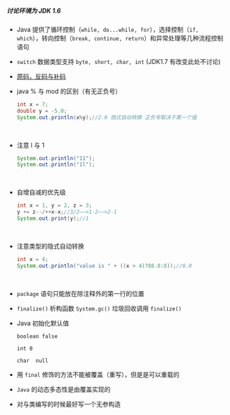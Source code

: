 ##### 讨论环境为 JDK 1.6

- Java 提供了循环控制（`while, do...while, for`），选择控制（`if, which`），转向控制（`break, continue, return`）和异常处理等几种流程控制语句

- `switch` 数据类型支持 `byte, short, char, int` (JDK1.7 有改变此处不讨论)

- [原码，反码与补码](https://www.cnblogs.com/zhangziqiu/archive/2011/03/30/ComputerCode.html)

- java % 与 mod 的区别（有无正负号）

  ```java
  int x = 7;
  double y = -5.0;
  System.out.println(x%y);//2.0 隐式自动转换 正负号取决于第一个值
  ```

  ​

- 注意 l 与 1

  ```java
  System.out.println("11");
  System.out.println("1l");
  ```

  ​

- 自增自减的优先级

  ```java
  int x = 1, y = 2, z = 3;
  y += z--/++x-x;//3/2——>1-2——>2-1
  System.out.print(y);//1
  ```

  ​

- 注意类型的隐式自动转换

  ```java
  int x = 4;
  System.out.println("value is " + ((x > 4)?88.8:8));//8.0
  ```

  ​

- `package` 语句只能放在除注释外的第一行的位置

- `finalize()` 析构函数 `System.gc()` 垃圾回收调用 `finalize()`

- Java 初始化默认值

  `boolean false`

  `int 0`

  `char  null`

- 用 `final` 修饰的方法不能被覆盖（重写），但是是可以重载的

- `Java` 的动态多态性是由覆盖实现的

- 对与类编写的时候最好写一个无参构造

  ​